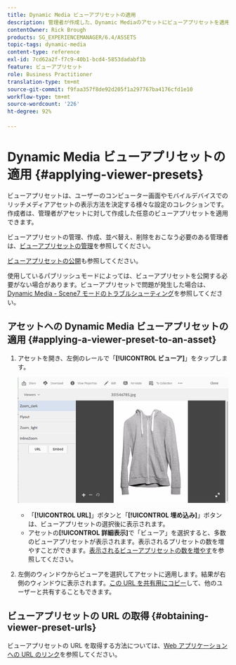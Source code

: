 ```yaml
---
title: Dynamic Media ビューアプリセットの適用
description: 管理者が作成した、Dynamic Mediaのアセットにビューアプリセットを適用する方法について説明します。
contentOwner: Rick Brough
products: SG_EXPERIENCEMANAGER/6.4/ASSETS
topic-tags: dynamic-media
content-type: reference
exl-id: 7cd62a2f-f7c9-40b1-bcd4-5853dadabf1b
feature: ビューアプリセット
role: Business Practitioner
translation-type: tm+mt
source-git-commit: f9faa357f8de92d205f1a297767ba4176cfd1e10
workflow-type: tm+mt
source-wordcount: '226'
ht-degree: 92%

---
```


# Dynamic Media ビューアプリセットの適用 {#applying-viewer-presets}

ビューアプリセットは、ユーザーのコンピューター画面やモバイルデバイスでのリッチメディアアセットの表示方法を決定する様々な設定のコレクションです。作成者は、管理者がアセットに対して作成した任意のビューアプリセットを適用できます。

ビューアプリセットの管理、作成、並べ替え、削除をおこなう必要のある管理者は、[ビューアプリセットの管理](managing-viewer-presets.md)を参照してください。

[ビューアプリセットの公開](managing-viewer-presets.md#publishing-viewer-presets)も参照してください。

使用しているパブリッシュモードによっては、ビューアプリセットを公開する必要がない場合があります。ビューアプリセットで問題が発生した場合は、[Dynamic Media - Scene7 モードのトラブルシューティング](troubleshoot-dms7.md#viewers)を参照してください。

## アセットへの Dynamic Media ビューアプリセットの適用 {#applying-a-viewer-preset-to-an-asset}

1. アセットを開き、左側のレールで「**[!UICONTROL ビューア]**」をタップします。

   ![chlimage_1-104](assets/chlimage_1-104.png)

   * 「**[!UICONTROL URL]**」ボタンと「**[!UICONTROL 埋め込み]**」ボタンは、ビューアプリセットの選択後に表示されます。
   * アセットの&#x200B;**[!UICONTROL 詳細表示]**&#x200B;で「ビューア」を選択すると、多数のビューアプリセットが表示されます。表示されるプリセットの数を増やすことができます。[表示されるビューアプリセットの数を増やす](managing-viewer-presets.md)を参照してください。

1. 左側のウィンドウからビューアを選択してアセットに適用します。結果が右側のウィンドウに表示されます。[この URL を共有用にコピー](linking-urls-to-yourwebapplication.md)して、他のユーザーと共有することもできます。

## ビューアプリセットの URL の取得 {#obtaining-viewer-preset-urls}

ビューアプリセットの URL を取得する方法については、[Web アプリケーションへの URL のリンク](linking-urls-to-yourwebapplication.md)を参照してください。
